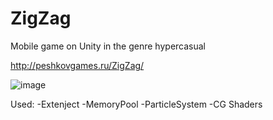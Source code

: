 # ZigZag 
Mobile game on Unity in the genre hypercasual

http://peshkovgames.ru/ZigZag/

![image](https://user-images.githubusercontent.com/42466181/111691327-41038900-883f-11eb-81f0-bc257ac9295a.png)

Used:
-Extenject
-MemoryPool
-ParticleSystem
-CG Shaders
